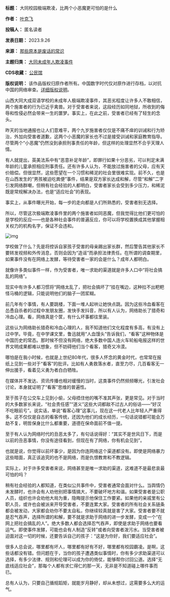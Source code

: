 

**标题：** 大同校园极端欺凌，比两个小恶魔更可怕的是什么  

**作者：** [叶克飞](https://chinadigitaltimes.net/space/那些原本是废话的常识)  

**投稿人：** 匿名读者  

**发表日期：** 2023.9.26  

**来源：** [那些原本是废话的常识](https://web.archive.org/web/https://mp.weixin.qq.com/s/pG_CMmxAzzdPi-3Nt0eOTQ)  

**主题归类：** [大同未成年人欺凌事件](https://chinadigitaltimes.net/space/大同未成年人欺凌事件)  

**CDS收藏：** [公民馆](https://chinadigitaltimes.net/space/%E5%85%AC%E6%B0%91%E9%A6%86)  

**版权说明：** 该作品版权归原作者所有。中国数字时代仅对原作进行存档，以对抗中国的网络审查。[详细版权说明](https://chinadigitaltimes.net/chinese/copyright)。


山西大同大成双语学校的未成年人极端欺凌事件，其恶劣程度让许多人不敢相信，两个施害者的行为已近乎禽兽。对于受害者来说，这段经历如同地狱，所收到的侮辱和性侵必然会带来一生的噩梦。事实上，在此之前，受害者已经有了轻生的念头。


昨天的当地通报也让人们意难平，两个九岁施害者仅仅是不痛不痒的训诫和行为矫治，外加向受害者道歉，这两个小恶魔的家长也不过是接受训诫和家庭教育指导。尽管两个“小恶魔”仍然没到承担刑事责任的年龄，但这样的处理显然不合乎天理人情。


有人就提出，英美法系中有“恶意补足年龄”，即罪行如果十分恶劣，可以判定未满年龄的儿童承担相应刑事责任。还有许多人认为，不能放过施害者的父母，应有天价赔偿。但很显然，这些愿望在一个习惯和稀泥的社会里很难实现。前不久，也是在山西发生的“男孩被迫吃粪便”事件，结果是双方家长达成和解，尽管“和解”二字引发网络群嘲，但稍有社会经验的人都明白，受害者家长会受到多少压力，和稀泥既是常规解决办法，也是“适应社会”的表现。


事实上，从事件曝光开始，每一步的走向都是人们所熟悉的，受害者别无选择。


所以，尽管这次极端欺凌事件里的两个施害者如同恶魔，但我觉得比他们更可怕的是学校的反应——也是各种社会事件的普遍反应，你可以将学校置换成其他掌握相关权力的机构名字，保证不会违和。


![img](https://chinadigitaltimes.net/chinese/files/2023/09/post-700653-6516155dca3aa.)


学校做了什么？先是将控诉自家孩子受害的母亲踢出家长群，然后警告其他家长不要转发视频和外传消息，否则会因为“造谣”而承担法律责任。在所谓的调查期里，如果事件没有在网络上发酵，等待受害者一家的会是什么？成年人都明白。


就像许多类似事件一样，作为受害者，唯一求助的渠道就是许多人口中“将社会搞乱的网络”。


现实中有许多人都习惯将“网络太乱了，把社会搞坏了”挂在嘴边，这种拉不出粑粑怪马桶的逻辑，只能说明他们的脑子一团浆糊。


前几年有个事情，有人要跳楼，下面一堆人起哄让她快点跳。因为这些冷血看客在怂恿自杀者的过程中发朋友圈，发快手发抖音，所以有人认为，网络助长了猎奇和冷血心理。看，网络真是个筐，有什么坏事都往里装。


这些认为网络助长猎奇和冷血心理的人，我不知道他们文化程度有多高，有没有上过中学。毕竟，在中学课文里，鲁迅就用“人血馒头”告诉我们，“看客”这种物体是中国历史的常态。那时候不但没有网络，绝大多数中国人连火车轮船电报这样的世界文明成果都难以想象，但不妨碍他们当个看客，猎奇又冷漠。


哪怕是在我小时候，也就是上世纪80年代，很多人怀念的黄金时代，也常常在报纸上见到一些对于“看客”的批评。比如有人勇救落水者，直至力尽，几百看客无一伸出援手，看着见义勇为者白白牺牲。


在媒体并不发达、资讯传播也相对缓慢的当时，这类事件仍然频频曝光，引发社会讨论，本身就证明了“看客”思维的普遍性。


至于孩子在公交车上见到小偷，父母捂住他的嘴不准其声张，更是常见。对于当时的大多数家长来说，“社会责任感”“道义”这些大词都敌不过古人的俗话——“好汉不吃眼前亏”。说实话，单说“看客心理”这事儿，现在这一代老人比年轻人严重得多。这不仅仅是自古的看客传统，还因为他们的成长经历，一句话说错都可能会万劫不复，明哲保身比什么都重要，道德在保命面前不值一提。


至于有人认为网络时代的丑恶太多了，有句话说得好：“其实不是世风日下，而是以前的丑恶事情，你没有途径看到，但现在有了网络，你有机会见到”。


也就是说，你觉得以前坏事少，是因为你连网络这个渠道都没有。即使是网络暴力这些暗面，真正该追究的也不是网络，而是仇恨教育和不教逻辑。


实际上，对于许多受害者来说，网络甚至是唯一求助的渠道，这难道不是最悲哀最可怕的吗？


稍有社会经验的人都知道，在类似公共事件中，受害者通常会面对什么。当舆情仍未发酵时，也许会有人劝他别把事情搞大，不要破坏地方和谐。如果受害者是公职人员，组织也许会劝他大局为重，隐晦提示他保住工作要紧。如果他的亲戚里有公职人员，或许也会被派来开导受害者，不要连累大家。受害者的所有社会关系链条都会被发动，大家都会劝你不要太自私，你继续较真就是害了大家。受害者要不就是忍气吞声，选择所谓的和解，要不就是求助于网络的进一步发酵，变成一个“在网上把社会搞乱的人”。绝大多数人都会选择忍气吞声，即使是求助于网络也要看运气。即使事件发酵，可能也会有人制造“反转”或者向受害者泼污水。当受害者被迫面对这一切的时候，还要告诉自己的孩子：“这是为你好，我们要适应社会”。


很多人总会说，哪里都有坏人，哪里都有好有不好，哪里都有校园霸凌。是啊，这些话都没有错。但问题在于，当你的孩子遭遇类似事情时，你有多少求助渠道可以选择，有多少法律、规则和伦理可以成为你的倚仗，能够帮你讨回公道。选择“无底线适应社会”，那每个人都有求仁得仁的那一天，无非是不知道碰上哪件事而已。


总有人认为，只要自己循规蹈矩，就能岁月静好，却从未想过，这需要多么大的运气。


